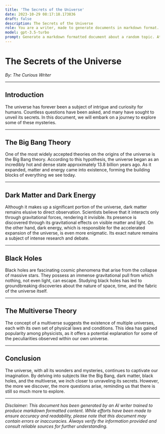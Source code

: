 ```yaml
---
title: 'The Secrets of the Universe'
date: 2023-10-29 08:17:18.173836
draft: false
description: The Secrets of the Universe
role: You are a writer, made to generate documents in markdown format. It is very important that all of the documents you generate are in valid markdown format.
model: gpt-3.5-turbo
prompt: Generate a markdown formatted document about a random topic. At the bottom, include a disclaimer explaining that the document was generated by you. The first line of the document should be the title. Make sure that the entire document is in proper markdown format, using a mix of various tags to make the document visually appealing.
---
```


# The Secrets of the Universe

*By: The Curious Writer*

---

## Introduction

The universe has forever been a subject of intrigue and curiosity for humans. Countless questions have been asked, and many have sought to unveil its secrets. In this document, we will embark on a journey to explore some of these mysteries.

---

## The Big Bang Theory

One of the most widely accepted theories on the origins of the universe is the Big Bang theory. According to this hypothesis, the universe began as an incredibly hot and dense state approximately 13.8 billion years ago. As it expanded, matter and energy came into existence, forming the building blocks of everything we see today.

---

## Dark Matter and Dark Energy

Although it makes up a significant portion of the universe, dark matter remains elusive to direct observation. Scientists believe that it interacts only through gravitational forces, rendering it invisible. Its presence is discovered through its gravitational effects on visible matter and light. On the other hand, dark energy, which is responsible for the accelerated expansion of the universe, is even more enigmatic. Its exact nature remains a subject of intense research and debate.

---

## Black Holes

Black holes are fascinating cosmic phenomena that arise from the collapse of massive stars. They possess an immense gravitational pull from which nothing, not even light, can escape. Studying black holes has led to groundbreaking discoveries about the nature of space, time, and the fabric of the universe itself.

---

## The Multiverse Theory

The concept of a multiverse suggests the existence of multiple universes, each with its own set of physical laws and conditions. This idea has gained popularity among physicists, as it offers a potential explanation for some of the peculiarities observed within our own universe.

---

## Conclusion

The universe, with all its wonders and mysteries, continues to captivate our imagination. By delving into subjects like the Big Bang, dark matter, black holes, and the multiverse, we inch closer to unraveling its secrets. However, the more we discover, the more questions arise, reminding us that there is still so much more to explore.

---

*Disclaimer: This document has been generated by an AI writer trained to produce markdown formatted content. While efforts have been made to ensure accuracy and readability, please note that this document may contain errors or inaccuracies. Always verify the information provided and consult reliable sources for further understanding.*